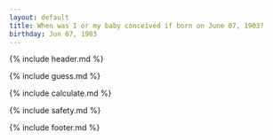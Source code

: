 ```yaml
---
layout: default
title: When was I or my baby conceived if born on June 07, 1903?
birthday: Jun 07, 1903
---
```


{% include header.md %}

{% include guess.md %}

{% include calculate.md %}

{% include safety.md %}

{% include footer.md %}



